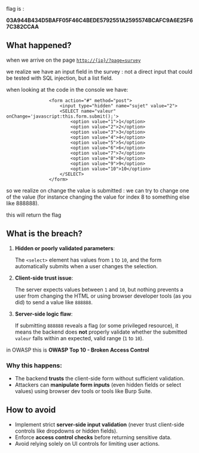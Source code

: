 flag is : 

**03A944B434D5BAFF05F46C4BEDE5792551A2595574BCAFC9A6E25F67C382CCAA**

## What happened?

when we arrive on the page [`http://{ip}/?page=survey`](http://10.12.250.125/?page=survey)

we realize we have an input field in the survey : not a direct input that could be tested with SQL injection, but a list field.

when looking at the code in the console we have:

```tsx
				<form action="#" method="post">
					<input type="hidden" name="sujet" value="2">
					<SELECT name="valeur" onChange='javascript:this.form.submit();'>
						<option value="1">1</option>
						<option value="2">2</option>
						<option value="3">3</option>
						<option value="4">4</option>
						<option value="5">5</option>
						<option value="6">6</option>
						<option value="7">7</option>
						<option value="8">8</option>
						<option value="9">9</option>
						<option value="10">10</option>
					</SELECT>
				</form>
```

so we realize on change the value is submitted : we can try to change one of the value (for instance changing the value for index 8 to something else like 888888).

this will return the flag

## What is the breach?

1. **Hidden or poorly validated parameters**:
    
    The `<select>` element has values from `1` to `10`, and the form automatically submits when a user changes the selection.
    
2. **Client-side trust issue**:
    
    The server expects values between `1` and `10`, but nothing prevents a user from changing the HTML or using browser developer tools (as you did) to send a value like `888888`.
    
3. **Server-side logic flaw**:
    
    If submitting `888888` reveals a flag (or some privileged resource), it means the backend does **not** properly validate whether the submitted `valeur` falls within an expected, valid range (`1` to `10`).
    

in OWASP this is **OWASP Top 10 - Broken Access Control**

### Why this happens:

- The backend **trusts** the client-side form without sufficient validation.
- Attackers can **manipulate form inputs** (even hidden fields or select values) using browser dev tools or tools like Burp Suite.

## How to avoid

- Implement strict **server-side input validation** (never trust client-side controls like dropdowns or hidden fields).
- Enforce **access control checks** before returning sensitive data.
- Avoid relying solely on UI controls for limiting user actions.